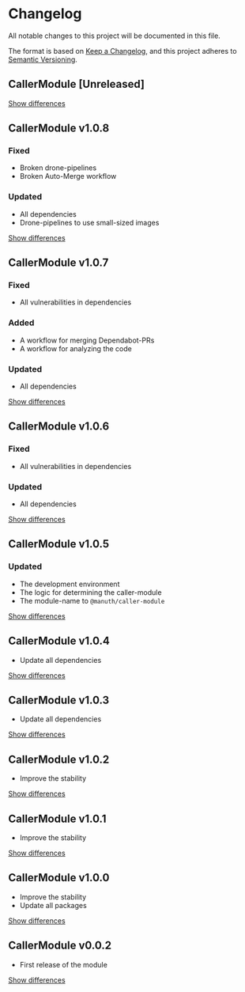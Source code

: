 # Changelog
All notable changes to this project will be documented in this file.

The format is based on [Keep a Changelog](https://keepachangelog.com/en/1.0.0/),
and this project adheres to [Semantic Versioning](https://semver.org/spec/v2.0.0.html).

## CallerModule [Unreleased]

[Show differences](https://github.com/manuth/CallerModule/compare/v1.0.7...v1.0.8)

## CallerModule v1.0.8
### Fixed
  - Broken drone-pipelines
  - Broken Auto-Merge workflow

### Updated
  - All dependencies
  - Drone-pipelines to use small-sized images

[Show differences](https://github.com/manuth/CallerModule/compare/v1.0.7...v1.0.8)

## CallerModule v1.0.7
### Fixed
  - All vulnerabilities in dependencies

### Added
  - A workflow for merging Dependabot-PRs
  - A workflow for analyzing the code

### Updated
  - All dependencies

[Show differences](https://github.com/manuth/CallerModule/compare/v1.0.6...v1.0.7)

## CallerModule v1.0.6
### Fixed
  - All vulnerabilities in dependencies

### Updated
  - All dependencies

[Show differences](https://github.com/manuth/CallerModule/compare/v1.0.5...v1.0.6)

## CallerModule v1.0.5
### Updated
  - The development environment
  - The logic for determining the caller-module
  - The module-name to `@manuth/caller-module`

[Show differences](https://github.com/manuth/CallerModule/compare/v1.0.4...v1.0.5)


## CallerModule v1.0.4
  - Update all dependencies

[Show differences](https://github.com/manuth/CallerModule/compare/v1.0.3...v1.0.4)

## CallerModule v1.0.3
  - Update all dependencies

[Show differences](https://github.com/manuth/CallerModule/compare/v1.0.2...v1.0.3)

## CallerModule v1.0.2
  - Improve the stability

[Show differences](https://github.com/manuth/CallerModule/compare/v1.0.1...v1.0.2)

## CallerModule v1.0.1
  - Improve the stability

[Show differences](https://github.com/manuth/CallerModule/compare/v1.0.0...v1.0.1)

## CallerModule v1.0.0
  - Improve the stability
  - Update all packages

[Show differences](https://github.com/manuth/CallerModule/compare/v0.0.2...v1.0.0)

## CallerModule v0.0.2
  - First release of the module

[Show differences](https://github.com/manuth/CallerModule/compare/ea4b1645e86833c8d4fc8128322cc0d22e1f4897...v0.0.2)
